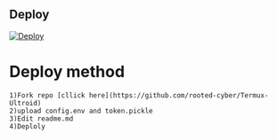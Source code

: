 ## Deploy
[![Deploy](https://www.herokucdn.com/deploy/button.svg)](https://dashboard.heroku.com/new?template=)

# Deploy method
```
1)Fork repo [cllick here](https://github.com/rooted-cyber/Termux-Ultroid)
2)upload config.env and token.pickle
3)Edit readme.md
4)Deploly
```